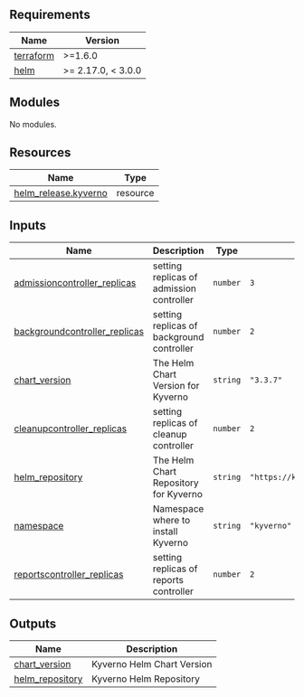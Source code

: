 <!-- BEGIN_TF_DOCS -->
## Requirements

| Name | Version |
|------|---------|
| <a name="requirement_terraform"></a> [terraform](#requirement\_terraform) | >=1.6.0 |
| <a name="requirement_helm"></a> [helm](#requirement\_helm) | >= 2.17.0, < 3.0.0 |

## Modules

No modules.

## Resources

| Name | Type |
|------|------|
| [helm_release.kyverno](https://registry.terraform.io/providers/hashicorp/helm/latest/docs/resources/release) | resource |

## Inputs

| Name | Description | Type | Default | Required |
|------|-------------|------|---------|:--------:|
| <a name="input_admissioncontroller_replicas"></a> [admissioncontroller\_replicas](#input\_admissioncontroller\_replicas) | setting replicas of admission controller | `number` | `3` | no |
| <a name="input_backgroundcontroller_replicas"></a> [backgroundcontroller\_replicas](#input\_backgroundcontroller\_replicas) | setting replicas of background controller | `number` | `2` | no |
| <a name="input_chart_version"></a> [chart\_version](#input\_chart\_version) | The Helm Chart Version for Kyverno | `string` | `"3.3.7"` | no |
| <a name="input_cleanupcontroller_replicas"></a> [cleanupcontroller\_replicas](#input\_cleanupcontroller\_replicas) | setting replicas of cleanup controller | `number` | `2` | no |
| <a name="input_helm_repository"></a> [helm\_repository](#input\_helm\_repository) | The Helm Chart Repository for Kyverno | `string` | `"https://kyverno.github.io/kyverno/"` | no |
| <a name="input_namespace"></a> [namespace](#input\_namespace) | Namespace where to install Kyverno | `string` | `"kyverno"` | no |
| <a name="input_reportscontroller_replicas"></a> [reportscontroller\_replicas](#input\_reportscontroller\_replicas) | setting replicas of reports controller | `number` | `2` | no |

## Outputs

| Name | Description |
|------|-------------|
| <a name="output_chart_version"></a> [chart\_version](#output\_chart\_version) | Kyverno Helm Chart Version |
| <a name="output_helm_repository"></a> [helm\_repository](#output\_helm\_repository) | Kyverno Helm Repository |
<!-- END_TF_DOCS -->